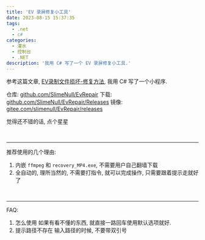 ```yaml
---
title: 'EV 录屏修复小工具'
date: 2023-08-15 15:37:35
tags:
  - .net
  - c#
categories:
  - 灌水
  - 控制台
  - .NET
description: '我用 C# 写了一个 EV 录屏修复小工具.'
---
```


参考这篇文章, [EV录制文件损坏-修复方法](https://blog.csdn.net/LWD19981223/article/details/124585476), 我用 C# 写了一个小程序.



仓库: [github.com/SlimeNull/EvRepair](https://github.com/SlimeNull/EvRepair)
下载: [github.com/SlimeNull/EvRepair/Releases](https://github.com/SlimeNull/EvRepair/releases)
镜像: [gitee.com/slimenull/EvRepair/releases](https://gitee.com/slimenull/EvRepair/releases)


觉得还不错的话, 点个星星


<br/>


---

推荐使用的几个理由:


1. 内嵌 `ffmpeg` 和 `recovery_MP4.exe`, 不需要用户自己翻墙下载
2. 全自动的, 理所当然的, 不需要打指令, 就可以完成操作, 只需要跟着提示走就好了


<br/>


---


FAQ:


1. 怎么使用
    如果有看不懂的东西, 就直接一路回车使用默认选项就好.
3. 提示路径不存在
    输入路径的时候, 不要带双引号

